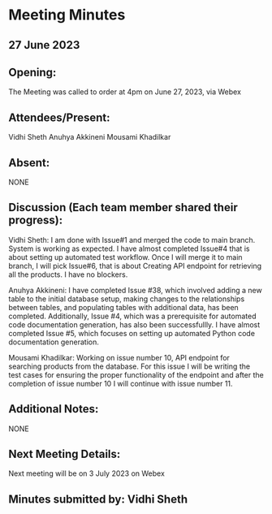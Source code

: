 # Meeting Minutes 

## 27 June 2023

## Opening:
The Meeting was called to order at 4pm on June 27, 2023, via Webex

## Attendees/Present:
Vidhi Sheth
Anuhya Akkineni
Mousami Khadilkar

## Absent:
NONE

## Discussion (Each team member shared their progress):

Vidhi Sheth:
I am done with Issue#1 and merged the code to main branch. System is working as expected. I have almost completed Issue#4 that is about setting up automated test workflow. Once I will merge it to main branch, I will pick Issue#6, that is about Creating API endpoint for retrieving all the products. I have no blockers.

Anuhya Akkineni:
I have completed Issue #38, which involved adding a new table to the initial database setup, making changes to the relationships between tables, and populating tables with additional data, has been completed. Additionally, Issue #4, which was a prerequisite for automated code documentation generation, has also been successfullly. I have almost completed Issue #5, which focuses on setting up automated Python code documentation generation.

Mousami Khadilkar:
Working on issue number 10, API endpoint for searching products from the database. For this issue I will be writing the test cases for ensuring the proper functionality of the endpoint and after the completion of issue number 10 I will continue with issue number 11.

## Additional Notes:
NONE

## Next Meeting Details:
Next meeting will be on 3 July 2023 on Webex

## Minutes submitted by:  Vidhi Sheth
